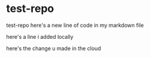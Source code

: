 # test-repo
test-repo
here's a new line of code in my markdown file 

here's a line i added locally


here's the change u made in the cloud
